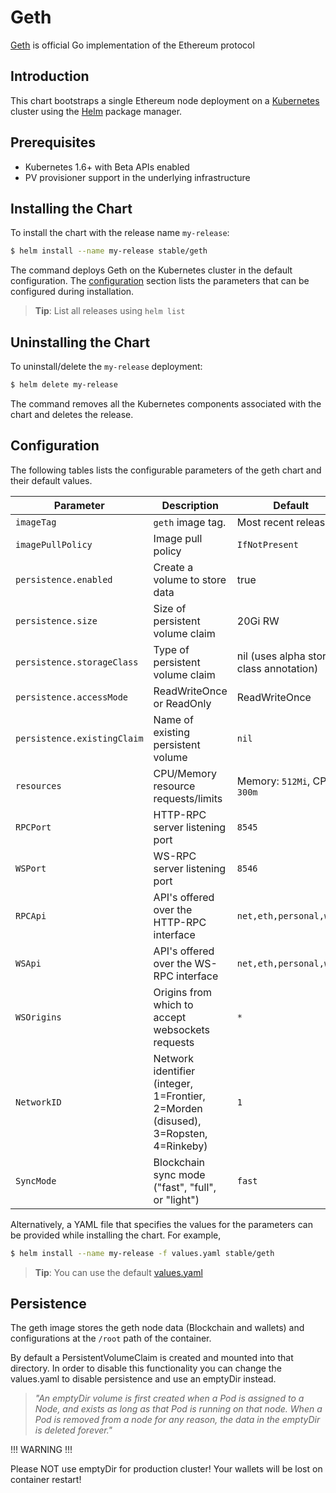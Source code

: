 # Geth

[Geth](https://geth.ethereum.org) is official Go implementation of the Ethereum protocol

## Introduction

This chart bootstraps a single Ethereum node deployment on a [Kubernetes](http://kubernetes.io) cluster using the [Helm](https://helm.sh) package manager.

## Prerequisites

- Kubernetes 1.6+ with Beta APIs enabled
- PV provisioner support in the underlying infrastructure

## Installing the Chart

To install the chart with the release name `my-release`:

```bash
$ helm install --name my-release stable/geth
```

The command deploys Geth on the Kubernetes cluster in the default configuration.
The [configuration](#configuration) section lists the parameters that can be configured during installation.

> **Tip**: List all releases using `helm list`

## Uninstalling the Chart

To uninstall/delete the `my-release` deployment:

```bash
$ helm delete my-release
```

The command removes all the Kubernetes components associated with the chart and deletes the release.

## Configuration

The following tables lists the configurable parameters of the geth chart and their default values.

| Parameter                  | Description                        | Default                                                    |
| -----------------------    | ---------------------------------- | ---------------------------------------------------------- |
| `imageTag`                 | `geth` image tag.                  | Most recent release                                        |
| `imagePullPolicy`          | Image pull policy                  | `IfNotPresent`                                             |                                               |
| `persistence.enabled`      | Create a volume to store data      | true                                                       |
| `persistence.size`         | Size of persistent volume claim    | 20Gi RW                                                    |
| `persistence.storageClass` | Type of persistent volume claim    | nil  (uses alpha storage class annotation)                 |
| `persistence.accessMode`   | ReadWriteOnce or ReadOnly          | ReadWriteOnce                                              |
| `persistence.existingClaim`| Name of existing persistent volume | `nil`                                                      |
| `resources`                | CPU/Memory resource requests/limits| Memory: `512Mi`, CPU: `300m`                               |
| `RPCPort`                  | HTTP-RPC server listening port     | `8545`                                                     |
| `WSPort`                   | WS-RPC server listening port       | `8546`                                                     |
| `RPCApi`                   | API's offered over the HTTP-RPC interface | `net,eth,personal,web3`                             |
| `WSApi`                    | API's offered over the WS-RPC interface   | `net,eth,personal,web3`                             |
| `WSOrigins`                | Origins from which to accept websockets requests   | `*`                                        |
| `NetworkID`                |  Network identifier (integer, 1=Frontier, 2=Morden (disused), 3=Ropsten, 4=Rinkeby) | `1`       |
| `SyncMode`                 | Blockchain sync mode ("fast", "full", or "light")     | `fast`                                  |


Alternatively, a YAML file that specifies the values for the parameters can be provided while installing the chart. For example,

```bash
$ helm install --name my-release -f values.yaml stable/geth
```

> **Tip**: You can use the default [values.yaml](values.yaml)

## Persistence

The geth image stores the geth node data (Blockchain and wallets) and configurations at the `/root` path of the container.

By default a PersistentVolumeClaim is created and mounted into that directory. In order to disable this functionality
you can change the values.yaml to disable persistence and use an emptyDir instead.

> *"An emptyDir volume is first created when a Pod is assigned to a Node, and exists as long as that Pod is running on that node. When a Pod is removed from a node for any reason, the data in the emptyDir is deleted forever."*

!!! WARNING !!!

Please NOT use emptyDir for production cluster! Your wallets will be lost on container restart!